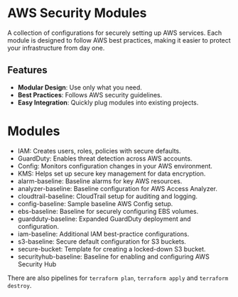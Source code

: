 # AWS Security Modules

A collection of configurations for securely setting up AWS services. Each module is designed to follow AWS best practices, making it easier to protect your infrastructure from day one.

## Features
- **Modular Design**: Use only what you need.
- **Best Practices**: Follows AWS security guidelines.
- **Easy Integration**: Quickly plug modules into existing projects.

# Modules


- IAM: Creates users, roles, policies with secure defaults.
- GuardDuty: Enables threat detection across AWS accounts.
- Config: Monitors configuration changes in your AWS environment.
- KMS: Helps set up secure key management for data encryption.
- alarm-baseline: Baseline alarms for key AWS resources.
- analyzer-baseline: Baseline configuration for AWS Access Analyzer.
- cloudtrail-baseline: CloudTrail setup for auditing and logging.
- config-baseline: Sample baseline AWS Config setup.
- ebs-baseline: Baseline for securely configuring EBS volumes.
- guardduty-baseline: Expanded GuardDuty deployment and configuration.
- iam-baseline: Additional IAM best-practice configurations.
- s3-baseline: Secure default configuration for S3 buckets.
- secure-bucket: Template for creating a locked-down S3 bucket.
- securityhub-baseline: Baseline for enabling and configuring AWS Security Hub

There are also pipelines for `terraform plan`, `terraform apply` and `terraform destroy`.
